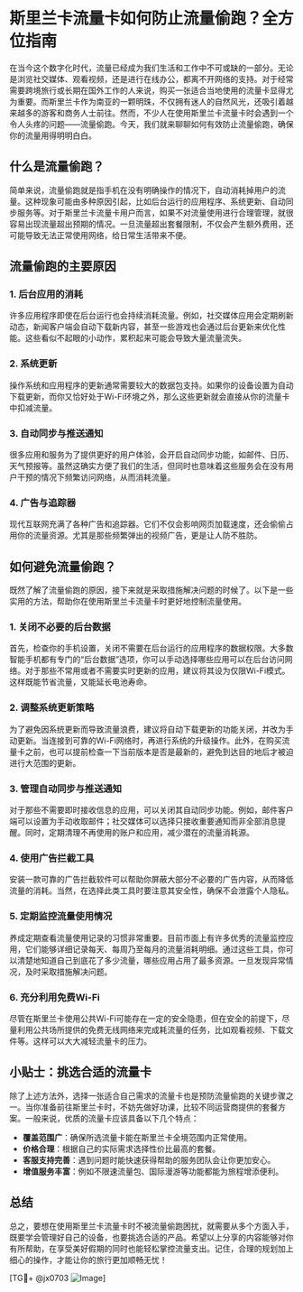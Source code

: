 # 斯里兰卡流量卡如何防止流量偷跑？全方位指南

在当今这个数字化时代，流量已经成为我们生活和工作中不可或缺的一部分。无论是浏览社交媒体、观看视频，还是进行在线办公，都离不开网络的支持。对于经常需要跨境旅行或长期在国外工作的人来说，购买一张适合当地使用的流量卡显得尤为重要。而斯里兰卡作为南亚的一颗明珠，不仅拥有迷人的自然风光，还吸引着越来越多的游客和商务人士前往。然而，不少人在使用斯里兰卡流量卡时会遇到一个令人头疼的问题——流量偷跑。今天，我们就来聊聊如何有效防止流量偷跑，确保你的流量用得明明白白。

## 什么是流量偷跑？

简单来说，流量偷跑就是指手机在没有明确操作的情况下，自动消耗掉用户的流量。这种现象可能由多种原因引起，比如后台运行的应用程序、系统更新、自动同步服务等。对于斯里兰卡流量卡用户而言，如果不对流量使用进行合理管理，就很容易出现流量超出预期的情况。一旦流量超出套餐限制，不仅会产生额外费用，还可能导致无法正常使用网络，给日常生活带来不便。

## 流量偷跑的主要原因

### 1. 后台应用的消耗

许多应用程序即使在后台运行也会持续消耗流量。例如，社交媒体应用会定期刷新动态，新闻客户端会自动下载新内容，甚至一些游戏也会通过后台更新来优化性能。这些看似不起眼的小动作，累积起来可能会导致大量流量流失。

### 2. 系统更新

操作系统和应用程序的更新通常需要较大的数据包支持。如果你的设备设置为自动下载更新，而你又恰好处于Wi-Fi环境之外，那么这些更新就会直接从你的流量卡中扣减流量。

### 3. 自动同步与推送通知

很多应用和服务为了提供更好的用户体验，会开启自动同步功能，如邮件、日历、天气预报等。虽然这确实方便了我们的生活，但同时也意味着这些服务会在没有用户干预的情况下频繁访问网络，从而消耗流量。

### 4. 广告与追踪器

现代互联网充满了各种广告和追踪器。它们不仅会影响网页加载速度，还会偷偷占用你的流量资源。尤其是那些频繁弹出的视频广告，更是让人防不胜防。

## 如何避免流量偷跑？

既然了解了流量偷跑的原因，接下来就是采取措施解决问题的时候了。以下是一些实用的方法，帮助你在使用斯里兰卡流量卡时更好地控制流量使用。

### 1. 关闭不必要的后台数据

首先，检查你的手机设置，关闭不需要在后台运行的应用程序的数据权限。大多数智能手机都有专门的“后台数据”选项，你可以手动选择哪些应用可以在后台访问网络。对于那些不常用或者不需要实时更新的应用，建议将其设为仅限Wi-Fi模式。这样既能节省流量，又能延长电池寿命。

### 2. 调整系统更新策略

为了避免因系统更新而导致流量浪费，建议将自动下载更新的功能关闭，并改为手动更新。当连接到可靠的Wi-Fi网络时，再进行系统的升级操作。此外，在购买流量卡之前，也可以提前检查一下当前版本是否是最新的，避免到达目的地后才被迫进行大范围的更新。

### 3. 管理自动同步与推送通知

对于那些不需要即时接收信息的应用，可以关闭其自动同步功能。例如，邮件客户端可以设置为手动收取邮件；社交媒体可以选择只接收重要通知而非全部消息提醒。同时，定期清理不再使用的账户和应用，减少潜在的流量消耗源。

### 4. 使用广告拦截工具

安装一款可靠的广告拦截软件可以帮助你屏蔽大部分不必要的广告内容，从而降低流量的消耗。当然，在选择此类工具时要注意其安全性，确保不会泄露个人隐私。

### 5. 定期监控流量使用情况

养成定期查看流量使用记录的习惯非常重要。目前市面上有许多优秀的流量监控应用，它们能够详细记录每天、每周乃至每月的流量消耗明细。通过这些工具，你可以清楚地知道自己到底花了多少流量，哪些应用占用了最多资源。一旦发现异常情况，及时采取措施解决问题。

### 6. 充分利用免费Wi-Fi

尽管在斯里兰卡使用公共Wi-Fi可能存在一定的安全隐患，但在安全的前提下，尽量利用公共场所提供的免费无线网络来完成耗流量的任务，比如观看视频、下载文件等。这样可以大大减轻流量卡的压力。

## 小贴士：挑选合适的流量卡

除了上述方法外，选择一张适合自己需求的流量卡也是预防流量偷跑的关键步骤之一。当你准备前往斯里兰卡时，不妨先做好功课，比较不同运营商提供的套餐方案。一般来说，优质的流量卡应该具备以下几个特点：

- **覆盖范围广**：确保所选流量卡能在斯里兰卡全境范围内正常使用。
- **价格合理**：根据自己的实际需求选择性价比最高的套餐。
- **客服支持完善**：遇到问题时能快速获得帮助的服务团队会让你更加安心。
- **增值服务丰富**：例如不限速流量包、国际漫游等功能都能为旅程增添便利。

## 总结

总之，要想在使用斯里兰卡流量卡时不被流量偷跑困扰，就需要从多个方面入手，既要学会管理好自己的设备，也要挑选合适的产品。希望以上分享的内容能够对你有所帮助，在享受美好假期的同时也能轻松掌控流量支出。记住，合理的规划加上细心的操作，才能让你的旅行更加顺畅无忧！

[TG💪+ @jx0703 ![Image](https://github.com/user-attachments/assets/dbca1d08-cadb-493c-b0ec-ad6f7a83f270)]